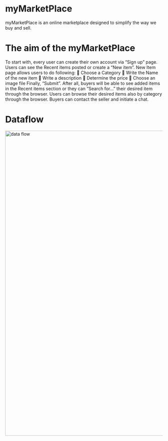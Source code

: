 # myMarketPlace
myMarketPlace is an online marketplace designed to simplify the way we buy and sell.

# The aim of the myMarketPlace
To start with, every user can create their own account via “Sign up” page. Users can see the Recent items posted or create a “New item”. New Item page allows users to do following:
 Choose a Category
 Write the Name of the new item
 Write a description
 Determine the price
 Choose an image file
Finally, “Submit”.
After all, buyers will be able to see added items in the Recent items section or they can “Search for...” their desired item through the browser.
Users can browse their desired items also by category through the browser. Buyers can contact the seller and initiate a chat.

# Dataflow
<img width="975" alt="data flow" src="https://github.com/edagumusay/myMarketPlace/assets/81931479/ed33fd51-80cd-4fdd-9562-15a7f17227ab">
